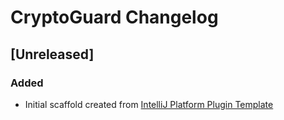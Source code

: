 <!-- Keep a Changelog guide -> https://keepachangelog.com -->

# CryptoGuard Changelog

## [Unreleased]
### Added
- Initial scaffold created from [IntelliJ Platform Plugin Template](https://github.com/JetBrains/intellij-platform-plugin-template)
